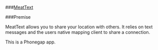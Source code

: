 ###[MeatText](https://itunes.apple.com/us/app/meattext/id567921159?mt=8 "MeatText")




###Premise

MeatText allows you to share your location with others. It relies on text messages and the users native mapping client to share a connection.

This is a Phonegap app.